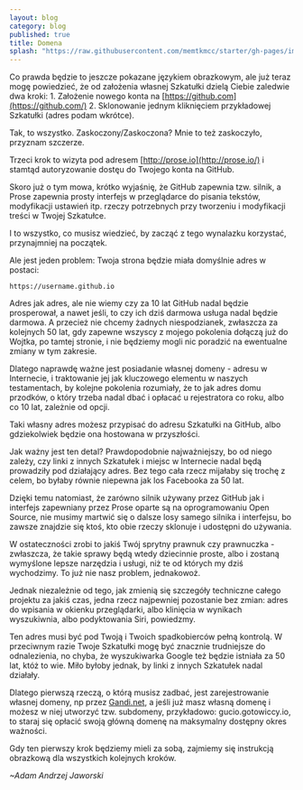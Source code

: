 ```yaml
---
layout: blog
category: blog
published: true
title: Domena
splash: "https://raw.githubusercontent.com/memtkmcc/starter/gh-pages/img/usr/quad-tty.jpg"
---
```


Co prawda będzie to jeszcze pokazane językiem obrazkowym, ale już teraz mogę powiedzieć, że od założenia własnej Szkatułki dzielą Ciebie zaledwie dwa kroki: 1. Założenie nowego konta na [https://github.com](https://github.com/) 2. Sklonowanie jednym kliknięciem przykładowej Szkatułki (adres podam wkrótce).

Tak, to wszystko. Zaskoczony/Zaskoczona? Mnie to też zaskoczyło, przyznam szczerze.

Trzeci krok to wizyta pod adresem [http://prose.io](http://prose.io/) i stamtąd autoryzowanie dostęu do Twojego konta na GitHub.

Skoro już o tym mowa, krótko wyjaśnię, że GitHub zapewnia tzw. silnik, a Prose zapewnia prosty interfejs w przeglądarce do pisania tekstów, modyfikacji ustawień itp. rzeczy potrzebnych przy tworzeniu i modyfikacji treści w Twojej Szkatułce.

I to wszystko, co musisz wiedzieć, by zacząć z tego wynalazku korzystać, przynajmniej na początek.

Ale jest jeden problem: Twoja strona będzie miała domyślnie adres w postaci:

`https://username.github.io`

Adres jak adres, ale nie wiemy czy za 10 lat GitHub nadal będzie prosperował, a nawet jeśli, to czy ich dziś darmowa usługa nadal będzie darmowa. A przecież nie chcemy żadnych niespodzianek, zwłaszcza za kolejnych 50 lat, gdy zapewne wszyscy z mojego pokolenia dołączą już do Wojtka, po tamtej stronie, i nie będziemy mogli nic poradzić na ewentualne zmiany w tym zakresie.

Dlatego naprawdę ważne jest posiadanie własnej domeny - adresu w Internecie, i traktowanie jej jak kluczowego elementu w naszych testamentach, by kolejne pokolenia rozumiały, że to jak adres domu przodków, o który trzeba nadal dbać i opłacać u rejestratora co roku, albo co 10 lat, zależnie od opcji.

Taki własny adres możesz przypisać do adresu Szkatułki na GitHub, albo gdziekolwiek będzie ona hostowana w przyszłości.

Jak ważny jest ten detal? Prawdopodobnie najważniejszy, bo od niego zależy, czy linki z innych Szkatułek i miejsc w Internecie nadal będą prowadziły pod działający adres. Bez tego cała rzecz mijałaby się trochę z celem, bo byłaby równie niepewna jak los Facebooka za 50 lat.

Dzięki temu natomiast, że zarówno silnik używany przez GitHub jak i interfejs zapewniany przez Prose oparte są na oprogramowaniu Open Source, nie musimy martwić się o dalsze losy samego silnika i interfejsu, bo zawsze znajdzie się ktoś, kto obie rzeczy sklonuje i udostępni do używania.

W ostateczności zrobi to jakiś Twój sprytny prawnuk czy prawnuczka - zwłaszcza, że takie sprawy będą wtedy dziecinnie proste, albo i zostaną wymyślone lepsze narzędzia i usługi, niż te od których my dziś wychodzimy. To już nie nasz problem, jednakowoż.

Jednak niezależnie od tego, jak zmienią się szczegóły techniczne całego projektu za jakiś czas, jedna rzecz najpewniej pozostanie bez zmian: adres do wpisania w okienku przeglądarki, albo klinięcia w wynikach wyszukiwnia, albo podyktowania Siri, powiedzmy.

Ten adres musi być pod Twoją i Twoich spadkobierców pełną kontrolą. W przeciwnym razie Twoje Szkatułki mogę być znacznie trudniejsze do odnalezienia, no chyba, że wyszukiwarka Google też będzie istniała za 50 lat, któż to wie. Miło byłoby jednak, by linki z innych Szkatułek nadal działały.

Dlatego pierwszą rzeczą, o którą musisz zadbać, jest zarejestrowanie własnej domeny, np przez [Gandi.net](http://www.gandi.net/), a jeśli już masz własną domenę i możesz w niej utworzyć tzw. subdomeny, przykładowo: gucio.gotowiccy.io, to staraj się opłacić swoją główną domenę na maksymalny dostępny okres ważności.

Gdy ten pierwszy krok będziemy mieli za sobą, zajmiemy się instrukcją obrazkową dla wszystkich kolejnych kroków.

_~Adam Andrzej Jaworski_